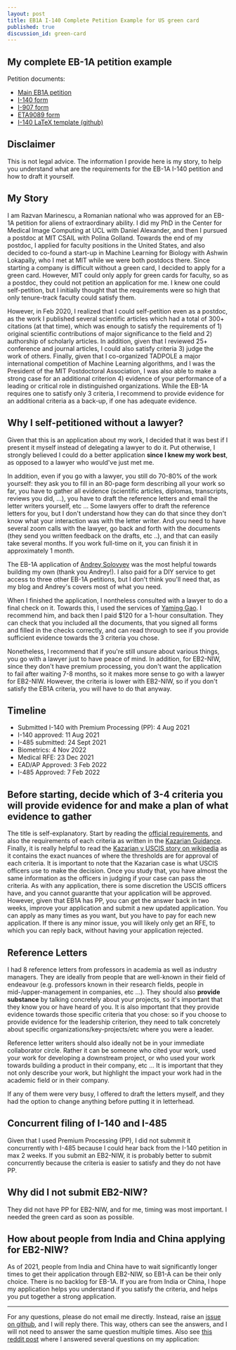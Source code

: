 ```yaml
---
layout: post
title: EB1A I-140 Complete Petition Example for US green card
published: true
discussion_id: green-card
---
```



## My complete EB-1A petition example 

Petition documents:
* [Main EB1A petition](../assets/main.pdf)
* [I-140 form](../assets/i140.pdf)
* [I-907 form](../assets/i907.pdf)
* [ETA9089 form](../assets/ETA9089.pdf)
* [I-140 LaTeX template (github)](https://github.com/razvanmarinescu/EB1A)


## Disclaimer

This is not legal advice. The information I provide here is my story, to help you understand what are the requirements for the EB-1A I-140 petition and how to draft it yourself. 

## My Story 

I am Razvan Marinescu, a Romanian national who was approved for an EB-1A petition for aliens of extraordinary ability. I did my PhD in the Center for Medical Image Computing at UCL with Daniel Alexander, and then I pursued a postdoc at MIT CSAIL with Polina Golland. Towards the end of my postdoc, I applied for faculty positions in the United States, and also decided to co-found a start-up in Machine Learning for Biology with Ashwin Lokapally, who I met at MIT while we were both postdocs there. Since starting a company is difficult without a green card, I decided to apply for a green card. However, MIT could only apply for green cards for faculty, so as a postdoc, they could not petition an application for me. I knew one could self-petition, but I initially thought that the requirements were so high that only tenure-track faculty could satisfy them.


However, in Feb 2020, I realized that I could self-petition even as a postdoc, as the work I published several scientific articles which had a total of 300+ citations (at that time), which was enough to satisfy the requirements of 1) original scientific contributions of major significance to the field and 2) authorship of scholarly articles. In addition, given that I reviewed 25+ conference and journal articles, I could also satisfy criteria 3) judge the work of others. Finally, given that I co-organized TADPOLE a major international competition of Machine Learning algorithms, and  I was the President of the MIT Postdoctoral Association, I was also able to make a strong case for an additional criterion 4) evidence of your performance of a leading or critical role in distinguished organizations. While the EB-1A requires one to satisfy only 3 criteria, I recommend to provide evidence for an additional criteria as a back-up, if one has adequate evidence. 

## Why I self-petitioned without a lawyer?

Given that this is an application about my work, I decided that it was best if I present it myself instead of delegating a lawyer to do it. Put otherwise, I strongly believed I could do a better application **since I knew my work best**, as opposed to a lawyer who would've just met me. 

In addition, even if you go with a lawyer, you still do 70-80% of the work yourself: they ask you to fill in an 80-page form describing all your work so far, you have to gather all evidence (scientific articles, diplomas, transcripts, reviews you did, ...), you have to draft the reference letters and email the letter writers yourself, etc ... Some lawyers offer to  draft the reference letters for you, but I don't understand how they can do that since they don't know what your interaction was with the letter writer.  And you need to have several zoom calls with the lawyer, go back and forth with the documents (they send you written feedback on the drafts, etc ..), and that can easily take several months. If you work full-time on it, you can finish it in approximately 1 month. 

The EB-1A application of [Andrey Solovyev](https://andreychemist.github.io/) was the most helpful towards building my own (thank you  Andrey!). I also paid for a DIY service to get access to three other EB-1A petitions, but I don't think you'll need that, as my blog and Andrey's covers most of what you need. 

When I finished the application, I nontheless consulted with a lawyer to do a final check on it. Towards this, I used the services of [Yaming Gao](http://www.lawyergao.com/englishversion.html). I recommend him, and back then I paid $120 for a 1-hour consultation. They can check that you included all the documents, that you signed all forms and filled in the checks correctly,  and can read through to see if you provide sufficient evidence towards the 3 criteria you chose.

Nonetheless, I recommend that if you're still unsure about various things, you go with a lawyer just to have peace of mind. In addition, for EB2-NIW, since they don't have premium processing, you don't want the application to fail after waiting 7-8 months, so it makes more sense to go with a lawyer for EB2-NIW. However, the criteria is lower with EB2-NIW, so if you don't satisfy the EB1A criteria, you will have to do that anyway. 

## Timeline

* Submitted I-140 with Premium Processing (PP): 4 Aug 2021
* I-140 approved: 11 Aug 2021
* I-485 submitted: 24 Sept 2021
* Biometrics: 4 Nov 2022 
* Medical RFE: 23 Dec 2021
* EAD/AP Approved: 3 Feb 2022
* I-485 Approved: 7 Feb 2022


## Before starting, decide which of 3-4 criteria you will provide evidence for and make a plan of what evidence to gather 

The title is self-explanatory. Start by reading the [official requirements](https://www.uscis.gov/working-in-the-united-states/permanent-workers/employment-based-immigration-first-preference-eb-1), and also the requirements of each criteria as written in the [Kazarian Guidance](https://www.uscis.gov/sites/default/files/document/legal-docs/Kazarian%20Guidance%20AD10-41.pdf). Finally, it is really helpful to read the [Kazarian v USCIS story on wikipedia](https://en.wikipedia.org/wiki/Kazarian_v._USCIS) as it contains the exact nuances of where the thresholds are for approval of each criteria. It is important to note that the Kazarian case is what USCIS officers use to make the decision. Once you study that, you have almost the same information as the officers in judging if your case can pass the criteria. As with any application, there is some discretion the USCIS officers have, and you cannot guarantte that your application will be approved. However, given that EB1A has PP, you can get the answer back in two weeks, improve your application and submit a new updated application. You can apply as many times as you want, but you have to pay for each new application. If there is any minor issue, you will likely only get an RFE, to which you can reply back, without having your application rejected. 


## Reference Letters

I had 8 reference letters from professors in academia as well as industry managers. They are ideally from people that are well-known in their field of endeavour (e.g. professors known in their research fields, people in mid-/upper-management in companies, etc ...). They should also **provide substance** by talking concretely about your projects, so it's important that they know you or have heard of you. It is also important that they provide evidence towards those specific criteria that you chose: so if you choose to provide evidence for the leadership criterion, they need to talk concretely about specific organizations/key-projects/etc where you were a leader.  

Reference letter writers should also ideally not be in your immediate collaborator circle. Rather it can be someone who cited your work, used your work for developing a downstream project, or who used your work towards building a product in their company, etc ... It is important that they not only describe your work, but highlight the impact your work had in the academic field or in their company.

If any of them were very busy, I offered to draft the letters myself, and they had the option to change anything before putting it in letterhead. 

## Concurrent filing of I-140 and I-485

Given that I used Premium Processing (PP), I did not submmit it concurrently with I-485 because I could hear back from the I-140 petition in max 2 weeks. If you submit an EB2-NIW, it is probably better to submit concurrently because the criteria is easier to satisfy and they do not have PP.

## Why did I not submit EB2-NIW?

They did not have PP for EB2-NIW, and for me, timing was most important. I needed the green card as soon as possible.

## How about people from India and China applying for EB2-NIW?

As of 2021, people from India and China have to wait significantly longer times to get their application through EB2-NIW, so EB1-A can be their only choice. There is no backlog for EB-1A. If you are from India or China, I hope my application helps you understand if you satisfy the criteria, and helps you put together a strong application.


------------------------------------

For any questions, please do not email me directly. Instead, raise an [issue on github](https://github.com/razvanmarinescu/EB1A/issues), and I will reply there. This way, others can see the answers, and I will not need to answer the same question multiple times. Also see [this reddit post](https://www.reddit.com/r/USCIS/comments/tehtqz/eb1a_gc_received_im_freely_sharing_my_i140/) where I answered several questions on my application: 
